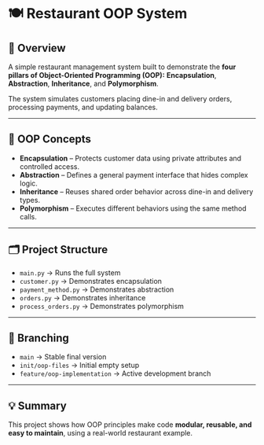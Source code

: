 # 🍽️ Restaurant OOP System

## 📘 Overview
A simple restaurant management system built to demonstrate the **four pillars of Object-Oriented Programming (OOP):**
**Encapsulation**, **Abstraction**, **Inheritance**, and **Polymorphism**.

The system simulates customers placing dine-in and delivery orders, processing payments, and updating balances.

---

## 🧩 OOP Concepts
- **Encapsulation** – Protects customer data using private attributes and controlled access.  
- **Abstraction** – Defines a general payment interface that hides complex logic.  
- **Inheritance** – Reuses shared order behavior across dine-in and delivery types.  
- **Polymorphism** – Executes different behaviors using the same method calls.

---

## 🗂️ Project Structure
- `main.py` → Runs the full system  
- `customer.py` → Demonstrates encapsulation  
- `payment_method.py` → Demonstrates abstraction  
- `orders.py` → Demonstrates inheritance  
- `process_orders.py` → Demonstrates polymorphism

---

## 🌿 Branching
- `main` → Stable final version  
- `init/oop-files` → Initial empty setup  
- `feature/oop-implementation` → Active development branch

---

## 💡 Summary
This project shows how OOP principles make code **modular, reusable, and easy to maintain**, using a real-world restaurant example.
